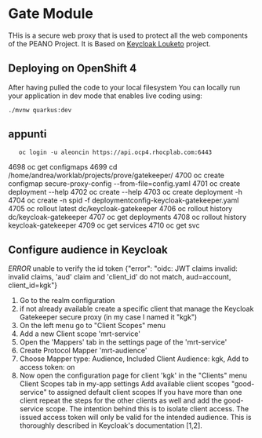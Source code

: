 # Gate Module

THis is a secure web proxy that is used to protect all the web components of the PEANO Project.
It is Based on [Keycloak Louketo](https://github.com/keycloak/keycloak-gatekeeper) project.
## Deploying on OpenShift 4

After having pulled the code to your local filesystem You can locally run your application in dev mode that enables live coding using:
```
./mvnw quarkus:dev
```

## appunti

       oc login -u aleoncin https://api.ocp4.rhocplab.com:6443
 4698  oc get configmaps
 4699  cd /home/andrea/worklab/projects/prove/gatekeeper/
 4700  oc create configmap secure-proxy-config --from-file=config.yaml 
 4701  oc create deployment --help
 4702  oc create --help
 4703  oc create deployment -h
 4704  oc create -n spid -f deploymentconfig-keycloak-gatekeeper.yaml 
 4705  oc rollout latest dc/keycloak-gatekeeper 
 4706  oc rollout history dc/keycloak-gatekeeper 
 4707  oc get deployments
 4708  oc rollout history keycloak-gatekeeper 
 4709  oc get services
 4710  oc get svc

## Configure audience in Keycloak

*ERROR* unable to verify the id token	{"error": "oidc: JWT claims invalid: invalid claims, 'aud' claim and 'client_id' do not match, aud=account, client_id=kgk"}

1. Go to the realm configuration
2. if not already available create a specific client that manage the Keycloak Gatekeeper secure proxy (in my case I named it "kgk")
3. On the left menu go to "Client Scopes" menu
4. Add a new Client scope 'mrt-service'
5. Open the 'Mappers' tab in the settings page of the 'mrt-service'
6. Create Protocol Mapper 'mrt-audience'
7. Choose Mapper type: Audience, Included Client Audience: kgk, Add to access token: on
8. Now open the configuration page for client 'kgk' in the "Clients" menu
Client Scopes tab in my-app settings
Add available client scopes "good-service" to assigned default client scopes
If you have more than one client repeat the steps for the other clients as well and add the good-service scope. The intention behind this is to isolate client access. The issued access token will only be valid for the intended audience. This is thoroughly described in Keycloak's documentation [1,2].